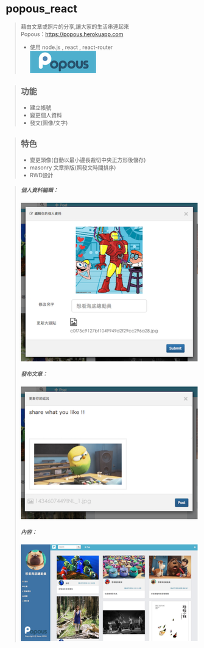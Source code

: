 # popous_react
>藉由文章或照片的分享,讓大家的生活串連起來<br />
>Popous：<a href="https://popous.herokuapp.com">https://popous.herokuapp.com</a>
>  * 使用 node.js , react , react-router<br />
<a href="https://popous.herokuapp.com">![Alt text](/public/img/popous.png)</a><br />

>## 功能
>  * 建立帳號<br />
>  * 變更個人資料<br />
>  * 發文(圖像/文字)<br />


>## 特色
>  * 變更頭像(自動以最小邊長裁切中央正方形後儲存)<br />
>  * masonry 文章排版(照發文時間排序)<br />
>  * RWD設計<br />


>#####  個人資料編輯：<br />
>  ![Alt text](/public/img/edit.jpg)<br />
>
>#####  發布文章：<br />
>  ![Alt text](/public/img/post.jpg)<br />
>
>#####  內容：<br />
>  ![Alt text](/public/img/info.jpg)<br />
